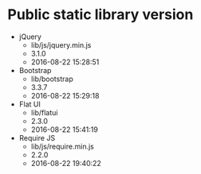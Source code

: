 # Public static library version
- jQuery
    - lib/js/jquery.min.js
    - 3.1.0
    - 2016-08-22 15:28:51
- Bootstrap
    - lib/bootstrap
    - 3.3.7
    - 2016-08-22 15:29:18
- Flat UI
    - lib/flatui
    - 2.3.0
    - 2016-08-22 15:41:19
- Require JS
    - lib/js/require.min.js
    - 2.2.0
    - 2016-08-22 19:40:22
